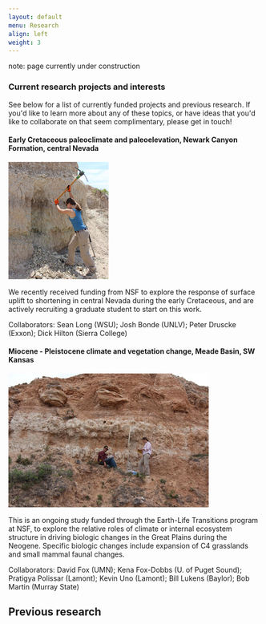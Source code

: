 ```yaml
---
layout: default
menu: Research
align: left
weight: 3
---
```


note: page currently under construction

### Current research projects and interests

See below for a list of currently funded projects and previous research. If you'd like to learn more about any of these topics, or have ideas that you'd like to collaborate on that seem complimentary, please get in touch!

#### Early Cretaceous paleoclimate and paleoelevation, Newark Canyon Formation, central Nevada
<div class="clearfix">
  <img src="images/Katie_field_small.jpg" class="pull-right gap-left framed"
    alt="Newark project group" width="200px"/>
  <p>We recently received funding from NSF to explore the response of surface uplift to shortening in central Nevada during the early Cretaceous, and are actively recruiting a graduate student to start on this work.</p>
  <p>Collaborators: Sean Long (WSU); Josh Bonde (UNLV); Peter Druscke (Exxon); Dick Hilton (Sierra College)</p>
</div>

#### Miocene - Pleistocene climate and vegetation change, Meade Basin, SW Kansas

<div class="clearfix">
  <img src="images/Meade.jpg" class="pull-right gap-left framed"
    alt="Newark project group" width="400px"/>
  <p>This is an ongoing study funded through the Earth-Life Transitions program at NSF, to explore the relative roles of climate or internal ecosystem structure in driving biologic changes in the Great Plains during the Neogene. Specific biologic changes include expansion of C4 grasslands and small mammal faunal changes.</p>
  <p>Collaborators: David Fox (UMN); Kena Fox-Dobbs (U. of Puget Sound); Pratigya Polissar (Lamont); Kevin Uno (Lamont); Bill Lukens (Baylor); Bob Martin (Murray State)</p>
</div>




## Previous research
